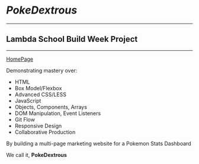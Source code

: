 # *PokeDextrous*
___
## Lambda School Build Week Project
___
[HomePage](https://lambdapokedex.github.io/marketing_pokedex/index.html)

Demonstrating mastery over:
* HTML
* Box Model/Flexbox
* Advanced CSS/LESS
* JavaScript
* Objects, Components, Arrays
* DOM Manipulation, Event Listeners
* Git Flow
* Responsive Design
* Collaborative Production

By building a multi-page marketing website for a Pokemon Stats Dashboard

We call it, **PokeDextrous**
